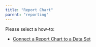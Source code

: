 ```yaml
---
title: "Report Chart"
parent: "reporting"
---
```

Please select a how-to:

*   [Connect a Report Chart to a Data Set](connect-a-report-chart-to-a-data-set)
